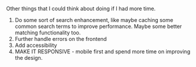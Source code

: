 Other things that I could think about doing if I had more time. 
1. Do some sort of search enhancement, like maybe caching some common search terms to improve performance. Maybe some better matching functionality too.
2. Further handle errors on the frontend
3. Add accessibility
4. MAKE IT RESPONSIVE - mobile first and spend more time on improving the design. 